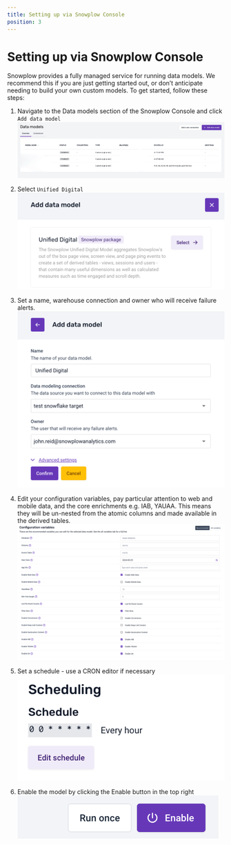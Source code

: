 ```yaml
---
title: Setting up via Snowplow Console
position: 3
---
```


# Setting up via Snowplow Console

Snowplow provides a fully managed service for running data models. We recommend this if you are just getting started out, or don’t anticipate needing to build your own custom models. To get started, follow these steps:

1. Navigate to the Data models section of the Snowplow Console and click `Add data model`
![](./screenshots/F8E9BF8C-47CF-48B7-9EDC-78D6EB1221D0_1_201_a.jpeg)

2. Select `Unified Digital`
![](./screenshots/Screenshot_2024-07-04_at_17.40.25.png)

3. Set a name, warehouse connection and owner who will receive failure alerts.
![](./screenshots/Screenshot_2024-07-04_at_17.41.51.png)

4. Edit your configuration variables, pay particular attention to web and mobile data, and the core enrichments e.g. IAB, YAUAA. This means they will be un-nested from the atomic columns and made available in the derived tables.
![](./screenshots//Screenshot_2024-07-04_at_17.43.22.png)

5. Set a schedule - use a CRON editor if necessary
![](./screenshots/Screenshot_2024-07-04_at_17.44.04.png)

6. Enable the model by clicking the Enable button in the top right
![](./screenshots/Screenshot_2024-07-04_at_17.44.26.png)
